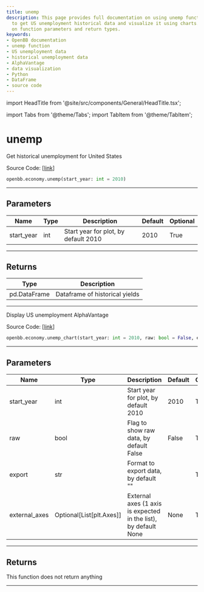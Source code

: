 ```yaml
---
title: unemp
description: This page provides full documentation on using unemp functions in OpenBB
  to get US unemployment historical data and visualize it using charts. Includes information
  on function parameters and return types.
keywords:
- OpenBB documentation
- unemp function
- US unemployment data
- historical unemployment data
- AlphaVantage
- data visualization
- Python
- DataFrame
- source code
---
```


import HeadTitle from '@site/src/components/General/HeadTitle.tsx';

<HeadTitle title="unemp - Economy - Reference | OpenBB SDK Docs" />

import Tabs from '@theme/Tabs';
import TabItem from '@theme/TabItem';

# unemp

<Tabs>
<TabItem value="model" label="Model" default>

Get historical unemployment for United States

Source Code: [[link](https://github.com/OpenBB-finance/OpenBBTerminal/tree/main/openbb_terminal/economy/alphavantage_model.py#L284)]

```python
openbb.economy.unemp(start_year: int = 2010)
```

---

## Parameters

| Name | Type | Description | Default | Optional |
| ---- | ---- | ----------- | ------- | -------- |
| start_year | int | Start year for plot, by default 2010 | 2010 | True |


---

## Returns

| Type | Description |
| ---- | ----------- |
| pd.DataFrame | Dataframe of historical yields |
---

</TabItem>
<TabItem value="view" label="Chart">

Display US unemployment AlphaVantage

Source Code: [[link](https://github.com/OpenBB-finance/OpenBBTerminal/tree/main/openbb_terminal/economy/alphavantage_view.py#L377)]

```python
openbb.economy.unemp_chart(start_year: int = 2010, raw: bool = False, export: str = "", external_axes: Optional[List[matplotlib.axes._axes.Axes]] = None)
```

---

## Parameters

| Name | Type | Description | Default | Optional |
| ---- | ---- | ----------- | ------- | -------- |
| start_year | int | Start year for plot, by default 2010 | 2010 | True |
| raw | bool | Flag to show raw data, by default False | False | True |
| export | str | Format to export data, by default "" |  | True |
| external_axes | Optional[List[plt.Axes]] | External axes (1 axis is expected in the list), by default None | None | True |


---

## Returns

This function does not return anything

---

</TabItem>
</Tabs>
